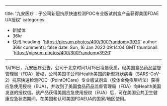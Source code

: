 
---
title: '九安医疗：子公司新冠抗原快速检测POC专业版试剂盒产品获得美国FDAE UA授权'
categories: 
 - 新媒体
 - 36kr
 - 快讯
headimg: 'https://picsum.photos/400/300?random=3920'
author: 36kr
comments: false
date: Sun, 16 Jan 2022 09:14:04 GMT
thumbnail: 'https://picsum.photos/400/300?random=3920'
---

<div>   
1月16日，九安医疗公告，公司于北京时间1月15日凌晨获悉，经美国食品药品监督管理局（FDA）授权，公司美国子公司iHealth美国的新型冠状病毒（SARS-CoV-2）抗原快速检测POC（PointOfCare）专业版试剂盒（胶体金免疫层析法）获得应急使用授权（EUA），并收到了美国食品药品监督管理局（FDA）向iHealth美国发送的授权信。该产品获得美国应急使用授权（EUA）后，可在美国公共卫生健康应急状态期间，在美国和认可美国FDAEUA的国家/地区使用。  
</div>
            